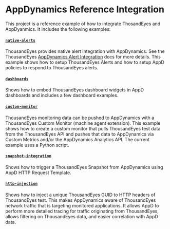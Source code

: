 # AppDynamics Reference Integration

This project is a reference example of how to integrate ThosandEyes and AppDyanmics. It includes the following examples:

#### [`native-alerts`](native-alerts/readme.md)
ThousandEyes provides native alert integration with AppDynamics. See the ThousandEyes [AppDynamics Alert Integration](https://docs.thousandeyes.com/product-documentation/alerts/appdynamics-integration) docs for more details. This example shows how to setup ThousandEyes Alerts and how to setup AppD policies to respond to ThousandEyes alerts.

####  [`dashboards`](dashboards/readme.md)
Shows how to embed ThousandEyes dashboard widgets in AppD dashboards and includes a few dashboard examples.

#### [`custom-monitor`](custom-monitor/readme.md) 
ThousandEyes monitoring data can be pushed to AppDynamics with a ThousandEyes Custom Monitor (machine agent extension). This example shows how to create a custom monitor that pulls ThousandEyes test data from the ThousandEyes API and  pushes that data to AppDynamics via Custom Metrics and/or the AppDynamics Analytics API. The current example uses a Python script.

#### [`snapshot-integration`](snapshot-integration/readme.md) 
Shows how to trigger a ThousandEyes Snapshot from AppDynamics using AppD HTTP Request Template.

#### [`http-injection`](http-injection/readme.md)
Shows how to inject a unique ThousandEyes GUID to HTTP headers of ThousandEyes test. This makes AppDynamics aware of ThousandEyes network traffic that is targeting monitored applications. It allows AppD to perform more detailed tracing for traffic originating from ThousandEyes, allows filtering on ThousandEyes data, and easier correlation with AppD data.

